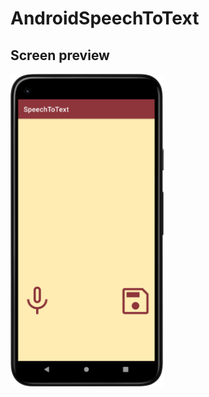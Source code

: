 # AndroidSpeechToText
## Screen preview
<p float="left">
<img height="500em" src="SpeechToTextScreen.png" title="SpeechToText's screen preview">
</p>

